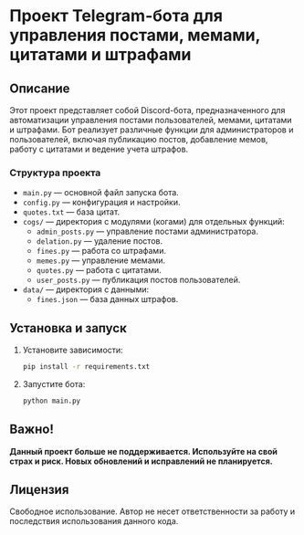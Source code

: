 # Проект Telegram-бота для управления постами, мемами, цитатами и штрафами

## Описание

Этот проект представляет собой Discord-бота, предназначенного для автоматизации управления постами пользователей, мемами, цитатами и штрафами. Бот реализует различные функции для администраторов и пользователей, включая публикацию постов, добавление мемов, работу с цитатами и ведение учета штрафов.

### Структура проекта
- `main.py` — основной файл запуска бота.
- `config.py` — конфигурация и настройки.
- `quotes.txt` — база цитат.
- `cogs/` — директория с модулями (когами) для отдельных функций:
    - `admin_posts.py` — управление постами администратора.
    - `delation.py` — удаление постов.
    - `fines.py` — работа со штрафами.
    - `memes.py` — управление мемами.
    - `quotes.py` — работа с цитатами.
    - `user_posts.py` — публикация постов пользователей.
- `data/` — директория с данными:
    - `fines.json` — база данных штрафов.

## Установка и запуск

1. Установите зависимости:
   ```bash
   pip install -r requirements.txt
   ```
2. Запустите бота:
   ```bash
   python main.py
   ```

## Важно!
**Данный проект больше не поддерживается. Используйте на свой страх и риск. Новых обновлений и исправлений не планируется.**

## Лицензия
Свободное использование. Автор не несет ответственности за работу и последствия использования данного кода.
